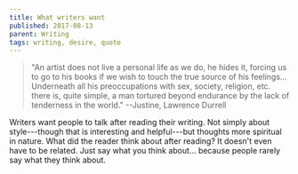 ```yaml
---
title: What writers want
published: 2017-08-13
parent: Writing
tags: writing, desire, quote
---
```


> "An artist does not live a personal life as we do, he hides it, forcing us to go to his books if we wish to touch the true source of his feelings... Underneath all his preoccupations with sex, society, religion, etc. there is, quite simple, a man tortured beyond endurance by the lack of tenderness in the world." --Justine, Lawrence Durrell

Writers want people to talk after reading their writing. Not simply about style---though that is interesting and helpful---but thoughts more spiritual in nature. What did the reader think about after reading? It doesn't even have to be related. Just say what you think about... because people rarely say what they think about.

